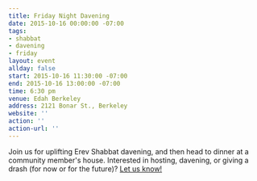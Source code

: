 ```yaml
---
title: Friday Night Davening
date: 2015-10-16 00:00:00 -07:00
tags:
- shabbat
- davening
- friday
layout: event
allday: false
start: 2015-10-16 11:30:00 -07:00
end: 2015-10-16 13:00:00 -07:00
time: 6:30 pm
venue: Edah Berkeley
address: 2121 Bonar St., Berkeley
website: ''
action: ''
action-url: ''
---
```


Join us for uplifting Erev Shabbat davening, and then head to dinner at a community member's house. Interested in hosting, davening, or giving a drash (for now or for the future)? [Let us know!](mailto:info@minyandafna.org)